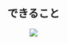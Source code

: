 <div align="center">
  <h2>できること</h2>
  <img src="https://skillicons.dev/icons?i=html,css,js" />
</div>
